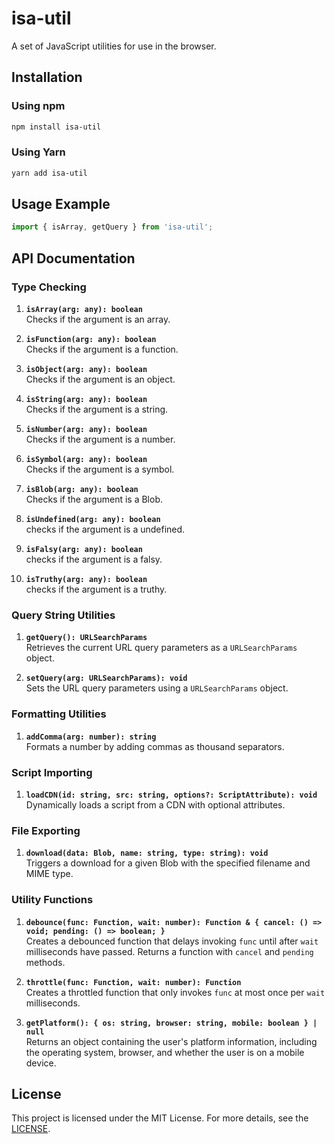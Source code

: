 # isa-util

A set of JavaScript utilities for use in the browser.

## Installation

### Using npm

```bash
npm install isa-util
```

### Using Yarn

```bash
yarn add isa-util
```

## Usage Example

```javascript
import { isArray, getQuery } from 'isa-util';
```

## API Documentation

### Type Checking

1. **`isArray(arg: any): boolean`**  
   Checks if the argument is an array.

2. **`isFunction(arg: any): boolean`**  
   Checks if the argument is a function.

3. **`isObject(arg: any): boolean`**  
   Checks if the argument is an object.

4. **`isString(arg: any): boolean`**  
   Checks if the argument is a string.

5. **`isNumber(arg: any): boolean`**  
   Checks if the argument is a number.

6. **`isSymbol(arg: any): boolean`**  
   Checks if the argument is a symbol.

7. **`isBlob(arg: any): boolean`**  
   Checks if the argument is a Blob.

8. **`isUndefined(arg: any): boolean`**  
   checks if the argument is a undefined.

9. **`isFalsy(arg: any): boolean`**  
   checks if the argument is a falsy.
   
10. **`isTruthy(arg: any): boolean`**  
    checks if the argument is a truthy.

### Query String Utilities

1. **`getQuery(): URLSearchParams`**  
   Retrieves the current URL query parameters as a `URLSearchParams` object.

2. **`setQuery(arg: URLSearchParams): void`**  
   Sets the URL query parameters using a `URLSearchParams` object.

### Formatting Utilities

1. **`addComma(arg: number): string`**  
   Formats a number by adding commas as thousand separators.

### Script Importing

1. **`loadCDN(id: string, src: string, options?: ScriptAttribute): void`**  
   Dynamically loads a script from a CDN with optional attributes.

### File Exporting

1. **`download(data: Blob, name: string, type: string): void`**  
   Triggers a download for a given Blob with the specified filename and MIME type.

### Utility Functions

1. **`debounce(func: Function, wait: number): Function & { cancel: () => void; pending: () => boolean; }`**  
   Creates a debounced function that delays invoking `func` until after `wait` milliseconds have passed. Returns a function with `cancel` and `pending` methods.

2. **`throttle(func: Function, wait: number): Function`**  
   Creates a throttled function that only invokes `func` at most once per `wait` milliseconds.

3. **`getPlatform(): { os: string, browser: string, mobile: boolean } | null`**  
   Returns an object containing the user's platform information, including the operating system, browser, and whether the user is on a mobile device.

## License

This project is licensed under the MIT License. For more details, see the [LICENSE](./LICENSE).
